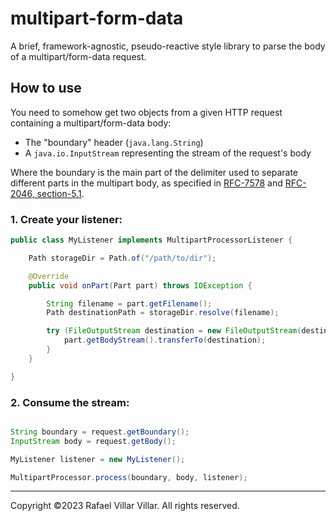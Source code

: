 # multipart-form-data

A brief, framework-agnostic, pseudo-reactive style library to parse the body of a multipart/form-data request.


## How to use

You need to somehow get two objects from a given HTTP request containing a multipart/form-data body:

- The "boundary" header (`java.lang.String`)
- A `java.io.InputStream` representing the stream of the request's body

Where the boundary is the main part of the delimiter used to separate different parts in the multipart body, as
specified in [RFC-7578](https://datatracker.ietf.org/doc/html/rfc7578) and
[RFC-2046, section-5.1](https://datatracker.ietf.org/doc/html/rfc2046#section-5.1).

### 1. Create your listener:

```java
public class MyListener implements MultipartProcessorListener {

    Path storageDir = Path.of("/path/to/dir");

    @Override
    public void onPart(Part part) throws IOException {

        String filename = part.getFilename();
        Path destinationPath = storageDir.resolve(filename);

        try (FileOutputStream destination = new FileOutputStream(destinationPath.toFile())) {
            part.getBodyStream().transferTo(destination);
        }
    }

}
```

### 2. Consume the stream:

```java

String boundary = request.getBoundary();
InputStream body = request.getBody();

MyListener listener = new MyListener();

MultipartProcessor.process(boundary, body, listener);
```
<hr>
Copyright &copy;2023 Rafael Villar Villar. All rights reserved.